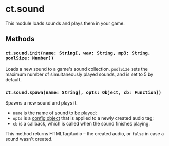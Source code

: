 # ct.sound

This module loads sounds and plays them in your game.


## Methods

### `ct.sound.init(name: String[, wav: String, mp3: String, poolSize: Number])`
Loads a new sound to a game's sound collection. `poolSize` sets the maximum number of simultaneously played sounds, and is set to 5 by default.

### `ct.sound.spawn(name: String[, opts: Object, cb: Function])`

Spawns a new sound and plays it.

- `name` is the name of sound to be played;
- `opts` is a [config object](https://developer.mozilla.org/en-US/docs/Web/HTML/Element/audio) that is applied to a newly created audio tag;
- `cb` is a callback, which is called when the sound finishes playing.

This method returns HTMLTagAudio – the created audio, or `false` in case a sound wasn't created.